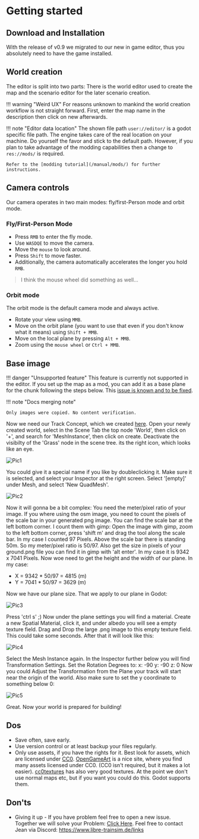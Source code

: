 # Getting started

## Download and Installation

With the release of v0.9 we migrated to our new in game editor, thus you absolutely need to have the game installed.

## World creation

The editor is split into two parts: There is the world editor used to create the map and the scenario editor for the later scenario creation.

!!! warning "Weird UX"
    For reasons unknown to mankind the world creation workflow is not straight forward. First, enter the map name in the description then click on new afterwards.

!!! note "Editor data location"
    The shown file path `user://editor/` is a godot specific file path. The engine takes care of the real location on your machine. Do yourself the favor and stick to the default path. However, if you plan to take advantage of the modding capabilities then a change to `res://mods/` is required.

    Refer to the [modding tutorial](/manual/mods/) for further instructions.

## Camera controls

Our camera operates in two main modes: fly/first-Person mode and orbit mode.

### Fly/First-Person Mode

* Press `RMB` to enter the fly mode.
* Use `WASDQE` to move the camera.
* Move the `mouse` to look around.
* Press `Shift` to move faster.
* Additionally, the camera automatically accelerates the longer you hold `RMB`.

> I think the mouse wheel did something as well...

### Orbit mode

The orbit mode is the default camera mode and always active.

* Rotate your view using `MMB`.
* Move on the orbit plane (you want to use that even if you don't know what it means) using `Shift + MMB`.
* Move on the local plane by pressing `Alt + MMB`.
* Zoom using the `mouse wheel` or `Ctrl + MMB`.

## Base image

!!! danger "Unsupported feature"
    This feature is currently not supported in the editor. If you set up the map as a mod, you can add it as a base plane for the chunk following the steps below. This [issue is known and to be fixed](https://github.com/Libre-TrainSim/Libre-TrainSim/issues/399).

!!! note "Docs merging note"

	Only images were copied. No content verification.

Now we need our Track Concept, which we created [here](01-first-steps.md#conception-phase). Open your newly created world, select in the Scene Tab the top node 'World', then click on '+', and search for 'MeshInstance', then click on create. Deactivate the visibilty of the 'Grass' node in the scene tree. its the right icon, which looks like an eye.

![Pic1](02-imgs/CreateNewNodeInWorld.png)

 You could give it a special name if you like by doubleclicking it. Make sure it is selected, and select your Inspector at the right screen.  Select '[empty]' under Mesh, and select 'New QuadMesh'.

![Pic2](02-imgs/GroundAddingPlane.png)

Now it will gonna be a bit complex:
You need the meter/pixel ratio of your image. If you where using the osm image, you need to count the pixels of the scale bar in your generated png image. You can find the scale bar at the left bottom corner. I count them with gimp: Open the image with gimp, zoom to the left bottom corner, press 'shift m' and drag the tool along the scale bar. In my case I counted 97 Pixels. Above the scale bar there is standing 50m. So my meter/pixel ratio is 50/97.
Also get the size in pixels of your ground.png file you can find it in gimp with 'alt enter'. In my case it is 9342 x 7041 Pixels.
Now woe need to get the height and the width of our plane.
In my case:
- X = 9342 * 50/97 = 4815 (m)
- Y = 7041 * 50/97 = 3629 (m)

Now we have our plane size. That we apply to our plane in Godot: 

![Pic3](02-imgs/MapPlaneSize.png)

Press 'ctrl s' ;) Now under the plane settings you will find a material. Create a new Spatial Material, click it, and under albedo you will see a empty texture field. Drag and Drop the large .png image to this empty texture field. This could take some seconds.
After that it will look like this:

![Pic4](02-imgs/AfterAddingMapGround.png)

Select the Mesh Instance again. In the Inspector further below you will find Transformation Settings. Set the Rotation Degrees to: x: -90 y: -90 z: 0
Now you could Adjust the Transformation from the Plane your track will start near the origin of the world. Also make sure to set the y coordinate to something below 0:

![Pic5](02-imgs/MapPlaneTransformation.png)

Great. Now your world is prepared for building!

## Dos
- Save often, save early.
- Use version control or at least backup your files regularly.
- Only use assets, if you have the rights for it. Best look for assets, which are licensed under [CC0](https://creativecommons.org/publicdomain/zero/1.0/deed.de). [OpenGameArt](https://opengameart.org/) is a nice site, where you find many assets licensed under CC0. (CC0 isn't required, but it makes a lot easier). [cc0textures](https://cc0textures.com/) has also very good textures. At the point we don't use normal maps etc, but if you want you could do this. Godot supports them.

## Don'ts
- Giving it up - If you have problem feel free to open a new issue. Together we will solve your Problem: [Click Here](https://github.com/Libre-TrainSim/Libre-TrainSim/issues/new). Feel free to contact Jean via Discord: https://www.libre-trainsim.de/links